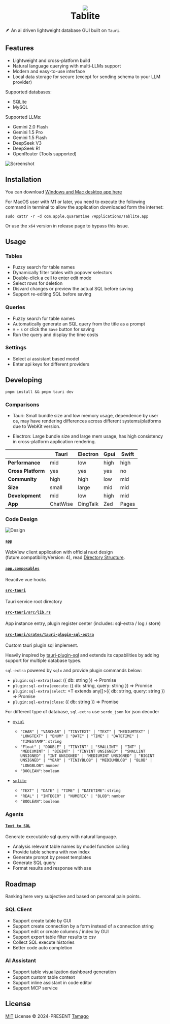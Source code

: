 <h1 align="center">
  <img src="./docs/AppIcon.png">
  <div>Tablite</div>
</h1>

🪶 An ai driven lightweight database GUI built on `Tauri`.

## Features

- Lightweight and cross-platform build
- Natural language querying with multi-LLMs support
- Modern and easy-to-use interface
- Local data storage for secure (except for sending schema to your LLM provider)

Supported databases:

- SQLite
- MySQL

Supported LLMs:

- Gemini 2.0 Flash
- Gemini 1.5 Pro
- Gemini 1.5 Flash
- DeepSeek V3
- DeepSeek R1
- OpenRouter (Tools supported)

![Screenshot](./docs/Screenshot.png)

## Installation

You can download [Windows and Mac desktop app here](https://github.com/tmg0/tablite/releases)

For MacOS user with M1 or later, you need to execute the following command in terminal to allow the application downloaded form the internet:

```
sudo xattr -r -d com.apple.quarantine /Applications/Tablite.app
```

Or use the `x64` version in release page to bypass this issue.

## Usage

### Tables

- Fuzzy search for table names
- Dynamically filter tables with popover selectors
- Double-click a cell to enter edit mode
- Select rows for deletion
- Disvard changes or preview the actual SQL before saving
- Support re-editing SQL before saving

### Queries

- Fuzzy search for table names
- Automatically generate an SQL query from the title as a prompt
- `⌘` + `s` or click the `Save` button for saving
- Run the query and display the time costs

### Settings

- Select ai assistant based model
- Enter api keys for different providers

## Developing

```
pnpm install && pnpm tauri dev
```

### Comparisons

- Tauri: Small bundle size and low memory usage, dependence by user os, may have rendering differences across different systems/platforms due to WebKit version.

- Electron: Large bundle size and large mem usage, has high consistency in cross-platform application rendering.

|  | **Tauri** | **Electron** | **Gpui** | **Swift** |
|--|--|--|--|--|
| **Performance** | mid | low | high | high |
| **Cross Platform** | yes | yes | yes | no |
| **Community** | high | high | low | mid |
| **Size** | small | large | mid | mid |
| **Development** | mid | low | high | mid |
| **App** | ChatWise | DingTalk | Zed | Pages |

### Code Design

![Design](./docs/CodeDesign.png)

#### [`app`](./app)

WebView client application with official nuxt design (future.compatibilityVersion: 4), read [Directory Structure](https://nuxt.com/docs/guide/directory-structure/app).

#### [`app.composables`](./app/composables)

Reacitve vue hooks

#### [`src-tauri`](./src-tauri)

Tauri service root directory

#### [`src-tauri/src/lib.rs`](./src-tauri/src/lib.rs)

App instance entry, plugin register center (includes: sql-extra / log / store)

#### [`src-tauri/crates/tauri-plugin-sql-extra`](./src-tauri/crates/tauri-plugin-sql-extra)

Custom tauri plugin sql implement.

Heavily inspired by [tauri-plugin-sql](https://github.com/tauri-apps/tauri-plugin-sql) and extends its capabilities by adding support for multiple database types.

`sql-extra` powered by `sqlx` and provide plugin commands below:

- `plugin:sql-extra|load`: ({ db: string }) => Promise<string>
- `plugin:sql-extra|execute`: ({ db: string, query: string }) => Promise<void>
- `plugin:sql-extra|select`: <T extends any[]>({ db: string, query: string }) => Promise<T>
- `plugin:sql-extra|close`: ({ db: string }) => Promise<void>

For different type of database, `sql-extra` use `serde_json` for json decoder

- [`mysql`](../src-tauri/crates/tauri-plugin-sql-extra/src/decode/mysql.rs)
  - `"CHAR" | "VARCHAR" | "TINYTEXT" | "TEXT" | "MEDIUMTEXT" | "LONGTEXT" | "ENUM" | "DATE" | "TIME" | "DATETIME" | "TIMESTAMP"`: `string`
  - `"Float" | "DOUBLE" | "TINYINT" | "SMALLINT" | "INT" | "MEDIUMINT" | "BIGINT" | "TINYINT UNSIGNED" | "SMALLINT UNSIGNED" | "INT UNSIGNED" | "MEDIUMINT UNSIGNED" | "BIGINT UNSIGNED" | "YEAR" | "TINIYBLOB" | "MEDIUMBLOB" | "BLOB" | "LONGBLOB"`: `number`
  - `"BOOLEAN"`: `boolean`

- [`sqlite`](../src-tauri/crates/tauri-plugin-sql-extra/src/decode/sqlite.rs)
  - `"TEXT" | "DATE" | "TIME" | "DATETIME"`: `string`
  - `"REAL" | "INTEGER" | "NUMERIC" | "BLOB"`: `number`
  - `"BOOLEAN"`: `boolean`

### Agents

#### [`Text to SQL`](./app/composables/useText2Sql.ts)

Generate executable sql query with natural language.

- Analysis relevant table names by model function calling
- Provide table schema with row index
- Generate prompt by preset templates
- Generate SQL query
- Format results and response with sse

## Roadmap

Ranking here very subjective and based on personal pain points.

### SQL Client

- Support create table by GUI
- Support create connection by a form instead of a connection string
- Support edit or create columns / index by GUI
- Support export table filter results to csv
- Collect SQL execute histories
- Better code auto completion

### AI Assistant

- Support table visualization dashboard generation
- Support custom table context
- Support inline assistant in code editor
- Support MCP service

## License

[MIT](./LICENSE) License © 2024-PRESENT [Tamago](https://github.com/tmg0)
